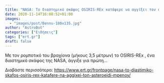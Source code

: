 ```yaml
---
title: "NASA: Το διαστημικό σκάφος OSIRIS-REx κατάφερε να αγγίξει τον αστεροειδή Μπενού"
date: 2020-11-14T16:08:52+01:00
images:
  - "images/post/Bennu-180x135.jpg"
author: "AstroBot"
categories: ["Ειδήσεις"]
tags: ["ert.gr"]
draft: false
---
```


Με τον ρομποτικό του βραχίονα (μήκους 3,5 μέτρων) το OSIRIS-REx , ένα διαστημικό σκάφος της NASA, άγγιξε για πρώτη...

Διαβάστε περισσότερα: https://www.ert.gr/frontpage/nasa-to-diastimiko-skafos-osiris-rex-katafere-na-aggixei-ton-asteroeidi-mpenoy/

